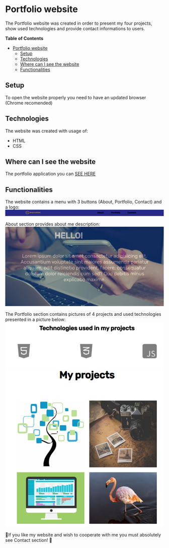 # Portfolio website
The Portfolio website was created in order to present my four projects, show used technologies and provide contact informations to users.

**Table of Contents**

- [Portfolio website](#portfolio-website)
  * [Setup](#setup)
  * [Technologies](#technologies)
  * [Where can I see the website](#where-can-i-see-the-website)
  * [Functionalities](#functionalities)



## Setup
To open the website properly you need to have an updated browser (Chrome recomended)

## Technologies
The website was created with usage of:
- HTML
- CSS

## Where can I see the website
The portfolio application you can [SEE HERE](https://jadwiga92.github.io/FirstProject/)
## Functionalities
The website contains a menu with 3 buttons (About, Portfolio, Contact) and a logo:
![Menu](ReadmeImags/menu.png)

About section provides about me description:
![About](ReadmeImags/About.png)

The Portfolio section contains pictures of 4 projects and used technologies presented in a picture below:
![Technologies](ReadmeImags/technologies.png)
![Projects](ReadmeImags/projects.png)

💚If you like my website and wish to cooperate with me you must absolutely see Contact section! 💚

